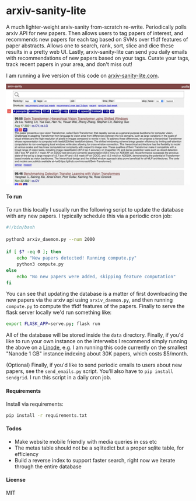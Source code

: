 
# arxiv-sanity-lite

A much lighter-weight arxiv-sanity from-scratch re-write. Periodically polls arxiv API for new papers. Then allows users to tag papers of interest, and recommends new papers for each tag based on SVMs over tfidf features of paper abstracts. Allows one to search, rank, sort, slice and dice these results in a pretty web UI. Lastly, arxiv-sanity-lite can send you daily emails with recommendations of new papers based on your tags. Curate your tags, track recent papers in your area, and don't miss out!

I am running a live version of this code on [arxiv-sanity-lite.com](https://arxiv-sanity-lite.com).

![Screenshot](screenshot.jpg)

#### To run

To run this locally I usually run the following script to update the database with any new papers. I typically schedule this via a periodic cron job:

```bash
#!/bin/bash

python3 arxiv_daemon.py --num 2000

if [ $? -eq 0 ]; then
    echo "New papers detected! Running compute.py"
    python3 compute.py
else
    echo "No new papers were added, skipping feature computation"
fi
```

You can see that updating the database is a matter of first downloading the new papers via the arxiv api using `arxiv_daemon.py`, and then running `compute.py` to compute the tfidf features of the papers. Finally to serve the flask server locally we'd run something like:

```bash
export FLASK_APP=serve.py; flask run
```

All of the database will be stored inside the `data` directory. Finally, if you'd like to run your own instance on the interwebs I recommend simply running the above on a [Linode](https://www.linode.com), e.g. I am running this code currently on the smallest "Nanode 1 GB" instance indexing about 30K papers, which costs $5/month.

(Optional) Finally, if you'd like to send periodic emails to users about new papers, see the `send_emails.py` script. You'll also have to `pip install sendgrid`. I run this script in a daily cron job.

#### Requirements

 Install via requirements:

 ```bash
 pip install -r requirements.txt
 ```

#### Todos

- Make website mobile friendly with media queries in css etc
- The metas table should not be a sqlitedict but a proper sqlite table, for efficiency
- Build a reverse index to support faster search, right now we iterate through the entire database

#### License

MIT
